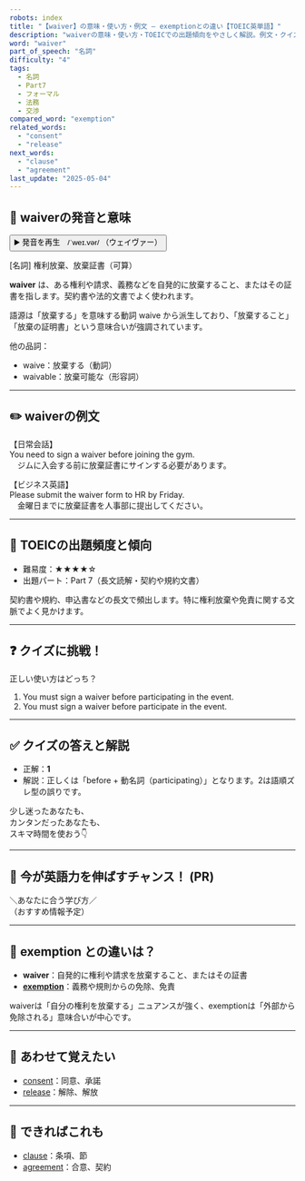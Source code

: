 ```yaml
---
robots: index
title: "【waiver】の意味・使い方・例文 ― exemptionとの違い【TOEIC英単語】"
description: "waiverの意味・使い方・TOEICでの出題傾向をやさしく解説。例文・クイズ付きでexemptionとの違いもわかりやすく学べます。"
word: "waiver"
part_of_speech: "名詞"
difficulty: "4"
tags:
  - 名詞
  - Part7
  - フォーマル
  - 法務
  - 交渉
compared_word: "exemption"
related_words:
  - "consent"
  - "release"
next_words:
  - "clause"
  - "agreement"
last_update: "2025-05-04"
---
```


## 🔰 waiverの発音と意味

<button class="play-audio" onclick="playTTS('waiver')">
  <span class="play-audio-main">
    ▶️ 発音を再生　/ˈweɪ.vər/
  </span>
  <span class="play-audio-sub">
    （ウェイヴァー）
  </span>
</button>

[名詞] 権利放棄、放棄証書（可算）

**waiver** は、ある権利や請求、義務などを自発的に放棄すること、またはその証書を指します。契約書や法的文書でよく使われます。

語源は「放棄する」を意味する動詞 waive から派生しており、「放棄すること」「放棄の証明書」という意味合いが強調されています。

他の品詞：  
- waive：放棄する（動詞）
- waivable：放棄可能な（形容詞）

---

## ✏️ waiverの例文

【日常会話】  
You need to sign a waiver before joining the gym.  
　ジムに入会する前に放棄証書にサインする必要があります。

【ビジネス英語】  
Please submit the waiver form to HR by Friday.  
　金曜日までに放棄証書を人事部に提出してください。

---

## 🎯 TOEICの出題頻度と傾向

- 難易度：★★★★☆
- 出題パート：Part 7（長文読解・契約や規約文書）

契約書や規約、申込書などの長文で頻出します。特に権利放棄や免責に関する文脈でよく見かけます。

---

## ❓ クイズに挑戦！

正しい使い方はどっち？

1. You must sign a waiver before participating in the event.  
2. You must sign a waiver before participate in the event.

---

## ✅ クイズの答えと解説

- 正解：**1**
- 解説：正しくは「before + 動名詞（participating）」となります。2は語順ズレ型の誤りです。

少し迷ったあなたも、  
カンタンだったあなたも、  
スキマ時間を使おう👇️

---

## 🚀 今が英語力を伸ばすチャンス！ (PR)

<div class="info-center">
＼あなたに合う学び方／<br>  
（おすすめ情報予定）
</div>

---

## 🤔  exemption との違いは？

- **waiver**：自発的に権利や請求を放棄すること、またはその証書
- **[exemption](/word/exemption)**：義務や規則からの免除、免責

waiverは「自分の権利を放棄する」ニュアンスが強く、exemptionは「外部から免除される」意味合いが中心です。

---

## 🧩 あわせて覚えたい

- [consent](/word/consent)：同意、承諾
- [release](/word/release)：解除、解放

---

## 📖 できればこれも

- [clause](/word/clause)：条項、節
- [agreement](/word/agreement)：合意、契約

<!-- cvid: aid17_bid03 -->
